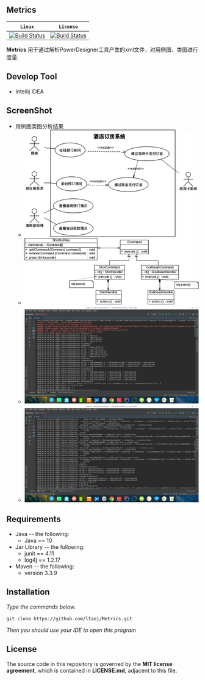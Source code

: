 ## **Metrics**

|**`Linux`**|**`License`**|
|-----------|-------------|
|[![Build Status](https://www.travis-ci.org/ltaoj/ClassMine.svg?branch=master) ](https://www.travis-ci.org/ltaoj/ClassMine)|[![Build Status](https://camo.githubusercontent.com/890acbdcb87868b382af9a4b1fac507b9659d9bf/68747470733a2f2f696d672e736869656c64732e696f2f62616467652f6c6963656e73652d4d49542d626c75652e737667) ](https://github.com/ltaoj/ClassMine/blob/master/LICENSE)|

**Metrics** 用于通过解析PowerDesigner工具产生的xml文件，对用例图、类图进行度量.

## Develop Tool
- Intellij IDEA

## ScreenShot
- 用例图类图分析结果
    - ![用例图](docs/screenshot1.png)
    - ![类图](docs/screenshot2.png)
    - ![解析计算结果](docs/screenshot3.png)
    - ![解析计算结果](docs/screenshot4.png)
## Requirements
- Java -- the following:
	- Java == 10
- Jar Library -- the following:
    - junit == 4.11
    - log4j == 1.2.17
- Maven -- the following:
    - version 3.3.9

## Installation
*Type the commands below.*
```
git clone https://github.com/ltaoj/Metrics.git
```
*Then you should use your IDE to open this program*
    
## License

The source code in this repository is governed by the **MIT license agreement**, which is contained in **LICENSE.md**, adjacent to this file.